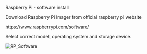 Raspberry Pi - software install

Download Raspberry Pi Imager from official raspberry pi website

https://www.raspberrypi.com/software/

Select correct model, operating system and storage device.

![RP_Software](https://github.com/WPela/IT_Projects/assets/62253932/f724dc36-6738-4886-9270-1ee8bdb6d702)



